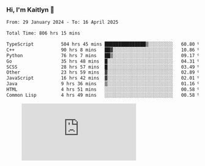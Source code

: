 ### Hi, I'm Kaitlyn 👋
<!--START_SECTION:waka-->

```txt
From: 29 January 2024 - To: 16 April 2025

Total Time: 806 hrs 15 mins

TypeScript          504 hrs 45 mins ███████████████▒░░░░░░░░░   60.80 %
C++                 90 hrs 8 mins   ██▓░░░░░░░░░░░░░░░░░░░░░░   10.86 %
Python              76 hrs 7 mins   ██▒░░░░░░░░░░░░░░░░░░░░░░   09.17 %
Go                  35 hrs 48 mins  █░░░░░░░░░░░░░░░░░░░░░░░░   04.31 %
SCSS                28 hrs 57 mins  █░░░░░░░░░░░░░░░░░░░░░░░░   03.49 %
Other               23 hrs 59 mins  ▓░░░░░░░░░░░░░░░░░░░░░░░░   02.89 %
JavaScript          16 hrs 42 mins  ▓░░░░░░░░░░░░░░░░░░░░░░░░   02.01 %
Java                9 hrs 36 mins   ▒░░░░░░░░░░░░░░░░░░░░░░░░   01.16 %
HTML                4 hrs 51 mins   ░░░░░░░░░░░░░░░░░░░░░░░░░   00.58 %
Common Lisp         4 hrs 49 mins   ░░░░░░░░░░░░░░░░░░░░░░░░░   00.58 %
```

<!--END_SECTION:waka-->

<figure><embed src="https://wakatime.com/share/@018d58bc-3d22-46c9-b2d7-4ed36fb8172d/243b5d9b-77cd-4133-89ff-dcc8f225fa18.svg"></embed></figure>
